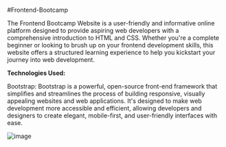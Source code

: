 #Frontend-Bootcamp

The Frontend Bootcamp Website is a user-friendly and informative online platform designed to provide aspiring web developers with a comprehensive introduction to HTML and CSS. Whether you're a complete beginner or looking to brush up on your frontend development skills, this website offers a structured learning experience to help you kickstart your journey into web development.

**Technologies Used:**

Bootstrap:
Bootstrap is a powerful, open-source front-end framework that simplifies and streamlines the process of building responsive, visually appealing websites and web applications. It's designed to make web development more accessible and efficient, allowing developers and designers to create elegant, mobile-first, and user-friendly interfaces with ease.

![image](https://github.com/SuryaMaddirala/Frontend-Bootcamp/assets/105292140/4424b6ab-80bc-4726-91f8-e9e57e7dacb2)

